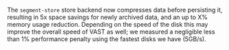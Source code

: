 The `segment-store` store backend now compresses data before persisting it,
resulting in 5x space savings for newly archived data, and an up to X% memory
usage reduction. Depending on the speed of the disk this may improve the overall
speed of VAST as well; we measured a negligible less than 1% performance penalty
using the fastest disks we have (5GB/s).
